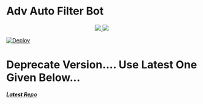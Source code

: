 # Adv Auto Filter Bot

<p align="center">
  <a href="https://github.com/AlbertEinsteinTG/Adv-Auto-Filter-Bot/stargazers">
    <img src="https://img.shields.io/github/stars/AlbertEinsteinTG/Adv-Auto-Filter-Bot?style=social">

  </a>
  
  <a href="https://github.com/AlbertEinsteinTG/Adv-Auto-Filter-Bot/fork">
    <img src="https://img.shields.io/github/forks/AlbertEinsteinTG/Adv-Auto-Filter-Bot?label=Fork&style=social">

  </a>  
</p>

[![Deploy](https://www.herokucdn.com/deploy/button.svg)](https://heroku.com/deploy?template=https://github.com/akhilchandran001/Adv-Auto-Filter-Bot)


# Deprecate Version.... Use Latest One Given Below... 

<i>**[Latest Repo](https://github.com/AlbertEinsteinTG/Adv-Auto-Filter-Bot-V2)**</i>
